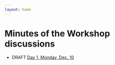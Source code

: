 ```yaml
---
layout: home
---
```


# Minutes of the Workshop discussions

* DRAFT [Day 1, Monday, Dec. 10](https://www.w3.org/Security/strong-authentication-and-identity-workshop/10Dec2018.html)

